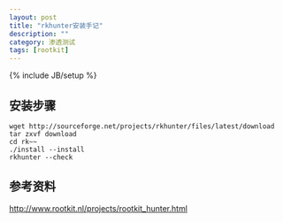 ```yaml
---
layout: post
title: "rkhunter安装手记"
description: ""
category: 渗透测试
tags: [rootkit]
---
```

{% include JB/setup %}


## 安装步骤 ##

	wget http://sourceforge.net/projects/rkhunter/files/latest/download
	tar zxvf download
	cd rk~~
	./install --install
	rkhunter --check

## 参考资料 ##

http://www.rootkit.nl/projects/rootkit_hunter.html

